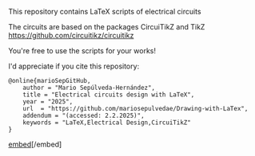 This repository contains LaTeX scripts of electrical circuits <br>

The circuits are based on the packages CircuiTikZ and TikZ https://github.com/circuitikz/circuitikz <br>

You're free to use the scripts for your works! 

I'd appreciate if you cite this repository: 

```
@online{marioSepGitHub,
    author = "Mario Sepúlveda-Hernández",
    title = "Electrical circuits design with LaTeX",  
    year = "2025",
    url  = "https://github.com/mariosepulvedae/Drawing-with-LaTex",
    addendum = "(accessed: 2.2.2025)",
    keywords = "LaTeX,Electrical Design,CircuiTikZ"
}

```
[embed](https://github.com/mariosepulvedae/Drawing-with-LaTex/blob/main/images/sallenKey.pdf )[/embed]
